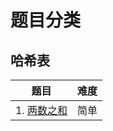 # 题目分类

## 哈希表

| 题目                                                | 难度 |
| --------------------------------------------------- | ---- |
| 1. [两数之和](../../problemset/1.two-sum/README.md) | 简单 |
